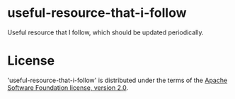 useful-resource-that-i-follow
=============================

Useful resource that I follow, which should be updated periodically.
 
# License

'useful-resource-that-i-follow' is distributed under the terms of the [Apache Software Foundation license, version 2.0](http://www.apache.org/licenses/LICENSE-2.0.html).
